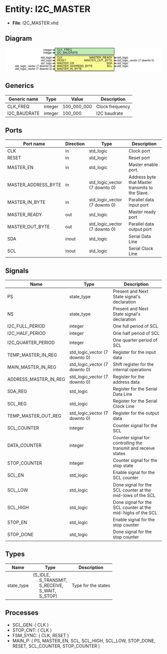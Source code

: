 # Entity: I2C_MASTER 

- **File**: I2C_MASTER.vhd
## Diagram

![Diagram](I2C_MASTER.svg "Diagram")
## Generics

| Generic name | Type    | Value       | Description     |
| ------------ | ------- | ----------- | --------------- |
| CLK_FREQ     | integer | 100_000_000 | Clock frequency |
| I2C_BAUDRATE | integer | 100_000     | I2C baudrate    |
## Ports

| Port name           | Direction | Type                          | Description                                      |
| ------------------- | --------- | ----------------------------- | ------------------------------------------------ |
| CLK                 | in        | std_logic                     | Clock port                                       |
| RESET               | in        | std_logic                     | Reset port                                       |
| MASTER_EN           | in        | std_logic                     | Master enable port.                              |
| MASTER_ADDRESS_BYTE | in        | std_logic_vector (7 downto 0) | Address byte that Master transmits to the Slave. |
| MASTER_IN_BYTE      | in        | std_logic_vector (7 downto 0) | Parallel data input port                         |
| MASTER_READY        | out       | std_logic                     | Master ready port                                |
| MASTER_OUT_BYTE     | out       | std_logic_vector (7 downto 0) | Parallel data output port                        |
| SDA                 | inout     | std_logic                     | Serial Data Line                                 |
| SCL                 | inout     | std_logic                     | Serial Clock Line                                |
## Signals

| Name                  | Type                          | Description                                                    |
| --------------------- | ----------------------------- | -------------------------------------------------------------- |
| PS                    | state_type                    | Present and Next State signal's declaration                    |
| NS                    | state_type                    | Present and Next State signal's declaration                    |
| I2C_FULL_PERIOD       | integer                       | One full period of SCL                                         |
| I2C_HALF_PERIOD       | integer                       | One half period of SCL                                         |
| I2C_QUARTER_PERIOD    | integer                       | One quarter period of SCL                                      |
| TEMP_MASTER_IN_REG    | std_logic_vector (7 downto 0) | Register for the input data                                    |
| MAIN_MASTER_IN_REG    | std_logic_vector (7 downto 0) | Shift register for the internal operations                     |
| ADDRESS_MASTER_IN_REG | std_logic_vector (7 downto 0) | Register for the address data                                  |
| SDA_REG               | std_logic                     | Register for the Serial Data Line                              |
| SCL_REG               | std_logic                     | Register for the Serial Clock Line                             |
| TEMP_MASTER_OUT_REG   | std_logic_vector (7 downto 0) | Register for the output data                                   |
| SCL_COUNTER           | integer                       | Counter signal for the SCL                                     |
| DATA_COUNTER          | integer                       | Counter signal for controlling the transmit and receive states |
| STOP_COUNTER          | integer                       | Counter signal for the stop state                              |
| SCL_EN                | std_logic                     | Enable signal for the SCL counter                              |
| SCL_LOW               | std_logic                     | Done signal for the SCL counter at the mid-lows of the SCL     |
| SCL_HIGH              | std_logic                     | Done signal for the SCL counter at the mid-highs of the SCL    |
| STOP_EN               | std_logic                     | Enable signal for the stop counter                             |
| STOP_DONE             | std_logic                     | Done signal for the stop counter                               |
## Types

| Name       | Type                                                                                                                                                                                            | Description         |
| ---------- | ----------------------------------------------------------------------------------------------------------------------------------------------------------------------------------------------- | ------------------- |
| state_type | (S_IDLE,<br><span style="padding-left:20px"> S_TRANSMIT,<br><span style="padding-left:20px"> S_RECEIVE,<br><span style="padding-left:20px"> S_WAIT,<br><span style="padding-left:20px"> S_STOP) | Type for the states |
## Processes
- SCL_GEN: ( CLK )
- STOP_CNT: ( CLK )
- FSM_SYNC: ( CLK, RESET )
- MAIN_P: ( PS, MASTER_EN, SCL, SCL_HIGH, SCL_LOW, STOP_DONE, RESET, SCL_COUNTER, STOP_COUNTER )
